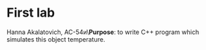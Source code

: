 <h1>First lab</h1>
Hanna Akalatovich, AC-54и\<b>Purpose</b>: to write C++ program which simulates this object temperature. 
